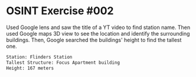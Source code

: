 # OSINT Exercise #002

Used Google lens and saw the title of a YT video to find station name. Then used Google maps 3D view to see the location and identify the surrounding buildings. Then, Google searched the buildings' height to find the tallest one.

```bash
Station: Flinders Station
Tallest Structure: Focus Apartment building
Height: 167 meters
```
